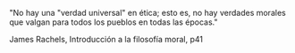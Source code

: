 "No hay una "verdad universal" en ética; esto es, no hay verdades morales que valgan para todos los pueblos en todas las épocas."

James Rachels, Introducción a la filosofía moral, p41
